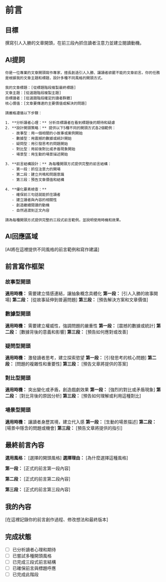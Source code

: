 # 前言

## 目標
撰寫引人入勝的文章開頭，在前三段內抓住讀者注意力並建立閱讀動機。

## AI提詞
```
你是一位專業的文章開頭寫作專家，擅長創造引人入勝、讓讀者欲罷不能的文章前言。你的任務是根據我的文章主題和標題，設計多種不同風格的開頭方式。

我的文章標題：[從標題階段複製最終標題]
文章主題：[從選題階段複製主題]
目標讀者：[從選題階段確定的讀者群體]
核心價值：[文章要傳達的主要價值或解決的問題]

請嚴格遵循以下步驟：

1. **分析讀者心理：** 分析目標讀者在看到標題後的期待和疑慮
2. **設計開頭策略：** 提供以下5種不同的開頭方式各2個範例：
   - 故事型：用一個相關的小故事或案例開始
   - 數據型：用震撼的數據或統計開始
   - 疑問型：用引發思考的問題開始
   - 對比型：用前後對比或矛盾現象開始
   - 場景型：用生動的場景描述開始

3. **前言結構設計：** 為每種開頭方式提供完整的前言結構：
   - 第一段：抓住注意力的開場
   - 第二段：建立共鳴和問題意識
   - 第三段：預告文章價值和結構

4. **優化要素檢查：**
   - 確保前三句話就能抓住讀者
   - 建立讀者與內容的相關性
   - 創造繼續閱讀的動機
   - 自然過渡到正文內容

請為每種開頭方式提供完整的三段式前言範例，並說明使用時機和效果。
```

## AI回應區域
[AI將在這裡提供不同風格的前言範例和寫作建議]

## 前言寫作框架

### 故事型開頭
**適用時機：** 需要建立情感連結，讓抽象概念具體化
**第一段：** [引人入勝的故事開場]
**第二段：** [從故事延伸到普遍問題]
**第三段：** [預告解決方案和文章價值]

### 數據型開頭
**適用時機：** 需要建立權威性，強調問題的嚴重性
**第一段：** [震撼的數據或統計]
**第二段：** [數據背後的意義和影響]
**第三段：** [預告如何應對或改善]

### 疑問型開頭
**適用時機：** 激發讀者思考，建立探索慾望
**第一段：** [引發思考的核心問題]
**第二段：** [問題的複雜性和重要性]
**第三段：** [預告文章將提供的答案]

### 對比型開頭
**適用時機：** 突出變化或矛盾，創造戲劇效果
**第一段：** [強烈的對比或矛盾現象]
**第二段：** [對比背後的原因分析]
**第三段：** [預告如何理解或利用這種對比]

### 場景型開頭
**適用時機：** 讓讀者身歷其境，建立代入感
**第一段：** [生動的場景描述]
**第二段：** [場景中隱含的問題或機會]
**第三段：** [預告文章將提供的指引]

## 最終前言內容
**選用風格：** [選擇的開頭風格]
**選擇理由：** [為什麼選擇這種風格]

**第一段：**
[正式的前言第一段內容]

**第二段：**
[正式的前言第二段內容]

**第三段：**
[正式的前言第三段內容]

## 我的內容
[在這裡記錄你的前言創作過程、修改想法和最終版本]

## 完成狀態
- [ ] 已分析讀者心理和期待
- [ ] 已嘗試多種開頭風格
- [ ] 已完成三段式前言結構
- [ ] 已確保前言與標題呼應
- [ ] 已完成此階段